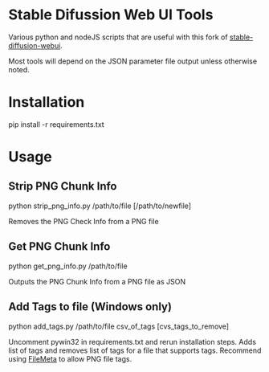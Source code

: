 # Stable Difussion Web UI Tools

Various python and nodeJS scripts that are useful with this fork of
[stable-diffusion-webui](https://github.com/tsngo/stable-diffusion-webui).

Most tools will depend on the JSON parameter file output unless otherwise noted.

# Installation
pip install -r requirements.txt

# Usage

## Strip PNG Chunk Info
python strip_png_info.py /path/to/file [/path/to/newfile]

Removes the PNG Check Info from a PNG file

## Get PNG Chunk Info
python get_png_info.py /path/to/file

Outputs the PNG Chunk Info from a PNG file as JSON

## Add Tags to file (Windows only)
python add_tags.py /path/to/file csv_of_tags [cvs_tags_to_remove]

Uncomment pywin32 in requirements.txt and rerun installation steps. Adds list of tags and removes list of tags for a file that supports tags. Recommend using [FileMeta](https://github.com/Dijji/FileMeta/releases) to allow PNG file tags.